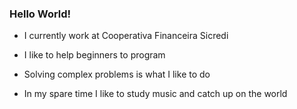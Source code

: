 ### Hello World!

- I currently work at Cooperativa Financeira Sicredi

- I like to help beginners to program 
- Solving complex problems is what I like to do 
- In my spare time I like to study music and catch up on the world
